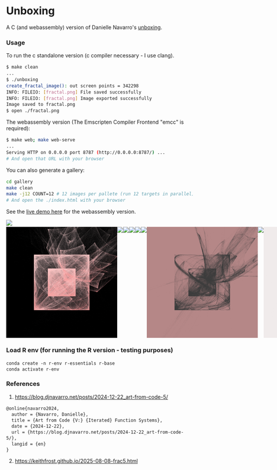# Unboxing

A C (and webassembly) version of Danielle Navarro's [unboxing](https://blog.djnavarro.net/posts/2024-12-22_art-from-code-5/).

### Usage

To run the c standalone version (c compiler necessary - I use clang).

```sh
$ make clean 
...
$ ./unboxing 
create_fractal_image(): out screen points = 342298
INFO: FILEIO: [fractal.png] File saved successfully
INFO: FILEIO: [fractal.png] Image exported successfully
Image saved to fractal.png
$ open ./fractal.png
```

The webassembly version (The Emscripten Compiler Frontend "emcc" is required):

```sh
$ make web; make web-serve
...
Serving HTTP on 0.0.0.0 port 8787 (http://0.0.0.0:8787/) ...
# And open that URL with your browser
```

You can also generate a gallery:

```sh
cd gallery
make clean 
make -j12 COUNT=12 # 12 images per pallete (run 12 targets in parallel)
# And open the ./index.html with your browser
```

See the [live demo here](https://drio.github.io/unboxing/) for the webassembly version.

<img src="imgs/demo.2x.gif"/>

<div style="display: flex;">
  <img src="imgs/fractal.big.webp" width="300"/>
  <img src="imgs/fractal.png" width="300"/>
  <img src="imgs/fractal.blue.png" width="300"/>
  <img src="imgs/fractal-blue-pink.png" width="300"/>
  <img src="imgs/palette_5_4.png" width="300"/>
  <img src="imgs/palette_4_8.png" width="300"/>
  <img src="imgs/fractal-grey-pink.png" width="300"/>
  <img src="imgs/palette_2_10.png" width="300"/>
  <img src="imgs/fractal-white.png" width="300"/>
</div>

### Load R env (for running the R version - testing purposes)

```
conda create -n r-env r-essentials r-base
conda activate r-env
```

### References

1. https://blog.djnavarro.net/posts/2024-12-22_art-from-code-5/

```
@online{navarro2024,
  author = {Navarro, Danielle},
  title = {Art from Code {V:} {Iterated} Function Systems},
  date = {2024-12-22},
  url = {https://blog.djnavarro.net/posts/2024-12-22_art-from-code-5/},
  langid = {en}
}
```

2. https://keithfrost.github.io/2025-08-08-frac5.html


